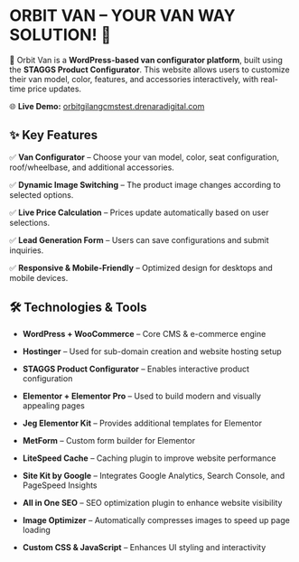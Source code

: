 # **ORBIT VAN – YOUR VAN WAY SOLUTION!** 🚐  
🚀 Orbit Van is a **WordPress-based van configurator platform**, built using the **STAGGS Product Configurator**. This website allows users to customize their van model, color, features, and accessories interactively, with real-time price updates.  

🌐 **Live Demo:** [orbitgilangcmstest.drenaradigital.com](https://orbitgilangcmstest.drenaradigital.com)  

## ✨ Key Features  

✅ **Van Configurator** – Choose your van model, color, seat configuration, roof/wheelbase, and additional accessories.  

✅ **Dynamic Image Switching** – The product image changes according to selected options.  

✅ **Live Price Calculation** – Prices update automatically based on user selections.  

✅ **Lead Generation Form** – Users can save configurations and submit inquiries.  

✅ **Responsive & Mobile-Friendly** – Optimized design for desktops and mobile devices.  

## 🛠 Technologies & Tools  

- **WordPress + WooCommerce** – Core CMS & e-commerce engine  

- **Hostinger** – Used for sub-domain creation and website hosting setup  

- **STAGGS Product Configurator** – Enables interactive product configuration  

- **Elementor + Elementor Pro** – Used to build modern and visually appealing pages  

- **Jeg Elementor Kit** – Provides additional templates for Elementor  

- **MetForm** – Custom form builder for Elementor  

- **LiteSpeed Cache** – Caching plugin to improve website performance  

- **Site Kit by Google** – Integrates Google Analytics, Search Console, and PageSpeed Insights  

- **All in One SEO** – SEO optimization plugin to enhance website visibility  

- **Image Optimizer** – Automatically compresses images to speed up page loading  

- **Custom CSS & JavaScript** – Enhances UI styling and interactivity  
